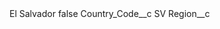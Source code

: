 <?xml version="1.0" encoding="UTF-8"?>
<CustomMetadata xmlns="http://soap.sforce.com/2006/04/metadata" xmlns:xsi="http://www.w3.org/2001/XMLSchema-instance" xmlns:xsd="http://www.w3.org/2001/XMLSchema">
    <label>El Salvador</label>
    <protected>false</protected>
    <values>
        <field>Country_Code__c</field>
        <value xsi:type="xsd:string">SV</value>
    </values>
    <values>
        <field>Region__c</field>
        <value xsi:nil="true"/>
    </values>
</CustomMetadata>

